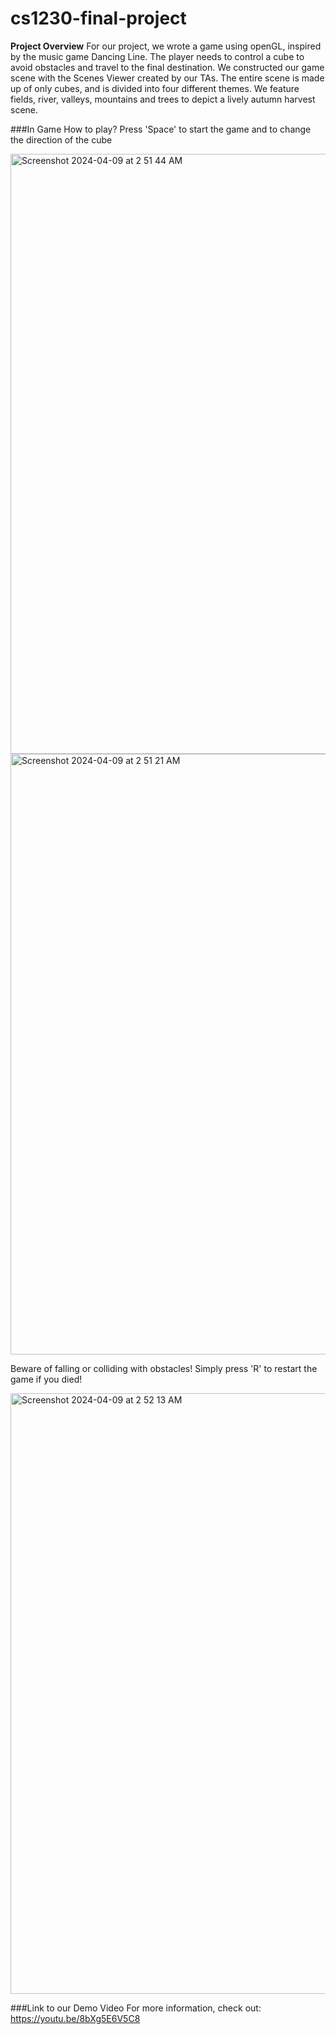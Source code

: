# cs1230-final-project

**Project Overview**
For our project, we wrote a game using openGL, inspired by the music game Dancing Line. The player needs to control a cube to avoid obstacles and travel to the final destination. We constructed our game scene with the Scenes Viewer created by our TAs. The entire scene is made up of only cubes, and is divided into four different themes. We feature fields, river, valleys, mountains and trees to depict a lively autumn harvest scene. 

###In Game
How to play?
Press 'Space' to start the game and to change the direction of the cube

<img width="960" alt="Screenshot 2024-04-09 at 2 51 44 AM" src="https://github.com/zguo47/cs1230-final-project/assets/98437903/2e884f32-4162-4d10-9b9b-9ba21b10337a">
<img width="961" alt="Screenshot 2024-04-09 at 2 51 21 AM" src="https://github.com/zguo47/cs1230-final-project/assets/98437903/021df1cf-fe11-4827-ab55-1a9bd8cd71bf">

Beware of falling or colliding with obstacles! Simply press 'R' to restart the game if you died!

<img width="961" alt="Screenshot 2024-04-09 at 2 52 13 AM" src="https://github.com/zguo47/cs1230-final-project/assets/98437903/c2ed321f-c2a8-4c12-b927-dca6153c989e">

###Link to our Demo Video
For more information, check out:
https://youtu.be/8bXg5E6V5C8

